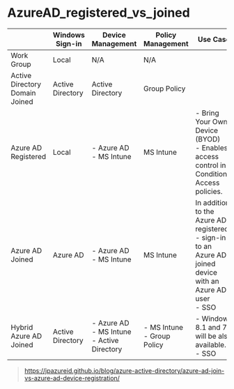 # AzureAD_registered_vs_joined

|  | Windows Sign-in | Device Management | Policy Management | Use Case |
| --- | --- | --- | --- | --- |
| Work Group | Local | N/A | N/A |  |
| Active Directory Domain Joined | Active Directory | Active Directory | Group Policy |  |
| Azure AD Registered | Local | - Azure AD <br> - MS Intune | MS Intune | - Bring Your Own Device (BYOD) <br> - Enables access control in Conditional Access policies. |
| Azure AD Joined | Azure AD | - Azure AD <br> - MS Intune | MS Intune | In addition to the Azure AD registered, <br> - sign-in to an Azure AD-joined device with an Azure AD user <br> - SSO |
| Hybrid Azure AD Joined | Active Directory | - Azure AD <br> - MS Intune <br> - Active Directory | - MS Intune <br> - Group Policy | - Windows 8.1 and 7 will be also available. <br> - SSO |

> https://jpazureid.github.io/blog/azure-active-directory/azure-ad-join-vs-azure-ad-device-registration/
